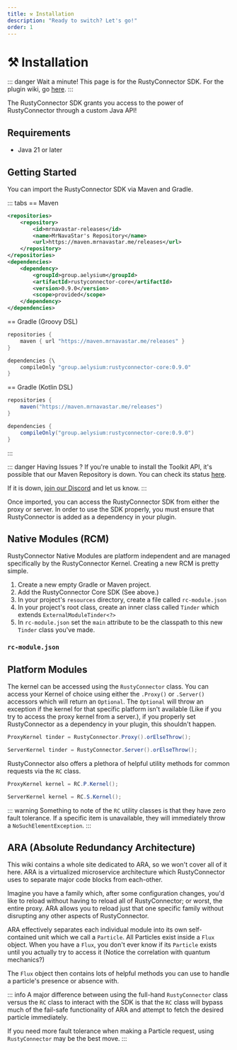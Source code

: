 ```yaml
---
title: ⚒️ Installation
description: "Ready to switch? Let's go!"
order: 1
---
```

# ⚒️ Installation
::: danger Wait a minute!
This page is for the RustyConnector SDK.
For the plugin wiki, go [here](/rusty-connector/).
:::

The RustyConnector SDK grants you access to the power of RustyConnector through a custom Java API!

## Requirements
- Java 21 or later

## Getting Started
You can import the RustyConnector SDK via Maven and Gradle.

::: tabs
== Maven
```xml
<repositories>
    <repository>
        <id>mrnavastar-releases</id>
        <name>MrNavaStar's Repository</name>
        <url>https://maven.mrnavastar.me/releases</url>
    </repository>
</repositories>
<dependencies>
    <dependency>
        <groupId>group.aelysium</groupId>
        <artifactId>rustyconnector-core</artifactId>
        <version>0.9.0</version>
        <scope>provided</scope>
    </dependency>
</dependencies>
```
== Gradle (Groovy DSL)
```java
repositories {
    maven { url "https://maven.mrnavastar.me/releases" }
}

dependencies {\
    compileOnly "group.aelysium:rustyconnector-core:0.9.0"
}
```
== Gradle (Kotlin DSL)
```java
repositories {
    maven("https://maven.mrnavastar.me/releases")
}

dependencies {
    compileOnly("group.aelysium:rustyconnector-core:0.9.0")
}
```
:::

::: danger Having Issues ?
If you're unable to install the Toolkit API, it's possible that our Maven Repository is down.
You can check its status [here](https://status.mrnavastar.me/status/services).

If it is down, [join our Discord](https://join.aelysium.group) and let us know.
:::

Once imported, you can access the RustyConnector SDK from either the proxy or server.
In order to use the SDK properly, you must ensure that RustyConnector is added as a dependency in your plugin.

## Native Modules (RCM)
RustyConnector Native Modules are platform independent and are managed specifically by the RustyConnector Kernel.
Creating a new RCM is pretty simple.
1. Create a new empty Gradle or Maven project.
2. Add the RustyConnector Core SDK (See above.)
3. In your project's `resources` directory, create a file called `rc-module.json`
4. In your project's root class, create an inner class called `Tinder` which extends `ExternalModuleTinder<?>`
5. In `rc-module.json` set the `main` attribute to be the classpath to this new `Tinder` class you've made.

### `rc-module.json`

## Platform Modules
The kernel can be accessed using the `RustyConnector` class.
You can access your Kernel of choice using either the `.Proxy()` or `.Server()` accessors which will return an `Optional`.
The `Optional` will throw an exception if the kernel for that specific platform isn't available (Like if you try to access the proxy kernel from a server.),
if you properly set RustyConnector as a dependency in your plugin, this shouldn't happen.
```java
ProxyKernel tinder = RustyConnector.Proxy().orElseThrow();
```
```java
ServerKernel tinder = RustyConnector.Server().orElseThrow();
```

RustyConnector also offers a plethora of helpful utility methods for common requests via the `RC` class.
```java
ProxyKernel kernel = RC.P.Kernel();
```
```java
ServerKernel kernel = RC.S.Kernel();
```
::: warning
Something to note of the `RC` utility classes is that they have zero fault tolerance.
If a specific item is unavailable, they will immediately throw a `NoSuchElementException`.
:::

## ARA (Absolute Redundancy Architecture)
This wiki contains a whole site dedicated to ARA, so we won't cover all of it here.
ARA is a virtualized microservice architecture which RustyConnector uses to separate major code blocks from each-other.

Imagine you have a family which, after some configuration changes, you'd like to reload without having to reload all of RustyConnector;
or worst, the entire proxy.
ARA allows you to reload just that one specific family without disrupting any other aspects of RustyConnector.

ARA effectively separates each individual module into its own self-contained unit which we call a `Particle`.
All Particles exist inside a `Flux` object. When you have a `Flux`, you don't ever know if its `Particle` exists until you actually try to access it (Notice the correlation with quantum mechanics?)

The `Flux` object then contains lots of helpful methods you can use to handle a particle's presence or absence with.

::: info
A major difference between using the full-hand `RustyConnector` class versus the `RC` class to interact with the SDK is that
the `RC` class will bypass much of the fail-safe functionality of ARA and attempt to fetch the desired particle immediately.

If you need more fault tolerance when making a Particle request, using `RustyConnector` may be the best move.
:::
